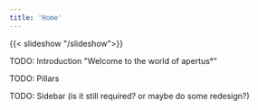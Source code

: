 ```yaml
---
title: 'Home'
---
```


{{< slideshow "/slideshow">}}

TODO: Introduction "Welcome to the world of apertus°"

TODO: Pillars

TODO:  Sidebar (is it still required? or maybe do some redesign?)